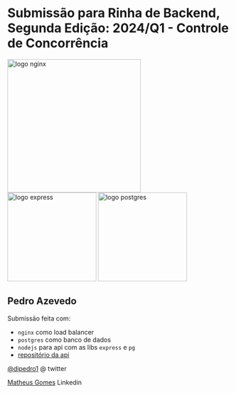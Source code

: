 # Submissão para Rinha de Backend, Segunda Edição: 2024/Q1 - Controle de Concorrência


<img src="https://upload.wikimedia.org/wikipedia/commons/c/c5/Nginx_logo.svg" alt="logo nginx" width="300" height="auto">
<br />
<img src="https://www.bairesdev.com/wp-content/uploads/2021/07/Expressjs.svg" alt="logo express" width="200" height="auto">
<img src="https://upload.wikimedia.org/wikipedia/commons/2/29/Postgresql_elephant.svg" alt="logo postgres" width="200" height="auto">


## Pedro Azevedo
Submissão feita com:
- `nginx` como load balancer
- `postgres` como banco de dados
- `nodejs` para api com as libs `express` e `pg`
- [repositório da api](https://github.com/zanfranceschi/rinha-de-backend-2024-q1-poc)

[@dipedro1](https://twitter.com/dipedro1) @ twitter

[Matheus Gomes](https://www.linkedin.com/in/matheus-gomes-de-almeida96/) Linkedin